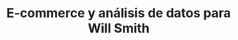---
number: 2
title: 'E-commerce y análisis de datos para Will Smith'
headline: 'Plataforma de e-commerce con alcance global dedicada al lanzamiento de una colección exclusiva, con mecanismos que aseguran su estabilidad previendo su alta demanda.'
services: ['Agile Development']
methodology:
startDate: '2019'
endDate: '2022'
aditionalDateInfo:
leguages: []
frameworks: []
tools: []
platforms: []
images: []
---
